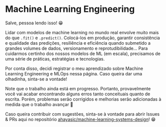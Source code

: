 # Machine Learning Engineering

Salve, pessoa lendo isso! :grin:

Lidar com modelos de machine learning no mundo real envolve muito mais do que `.fit()` e `.predict()`. Colocá-los em produção, garantir consistência e qualidade das predições, resiliência e eficiência quando submetido a grandes volumes de dados, versionamento e reprotudibilidade... Para cuidarmos certinho dos nossos modelos de ML (em escala), precisamos de uma série de práticas, estratégias e tecnologias.

Por conta disso, decidi registrar o meu aprendizado sobre Machine Learning Engineering e MLOps nessa página. Caso queira dar uma olhadinha, sinta-se a vontade!

Note que o trabalho ainda está em progresso. Portanto, provavelmente você vai acabar encontrando alguns erros tanto conceituais quanto de escrita. Porém, problemas serão corrigidos e melhorias serão adicionadas à medida que o trabalho avançar :rocket:

Caso queira contribuir com sugestões, sinta-se à vontade para abrir Issues & PRs aqui no repositório [ahayasic/machine-learning-systems-design](https://github.com/ahayasic/machine-learning-systems-design)! :grin:
